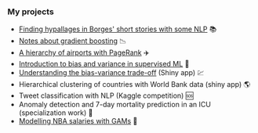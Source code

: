 ### My projects

* [Finding hypallages in Borges' short stories with some NLP](https://github.com/ftvalentini/misc-notebooks/blob/master/borges_hipalages.ipynb) :books:
* [Notes about gradient boosting](http://ftvalentini.github.io/misc-notebooks/gradient-boosting.html) :chart_with_downwards_trend:
* [A hierarchy of airports with PageRank](http://ftvalentini.github.io/misc-notebooks/pagerank.html) :airplane:
* [Introduction to bias and variance in supervised ML](http://ftvalentini.github.io/misc-notebooks/bias-variance.html) :twisted_rightwards_arrows:
* [Understanding the bias-variance trade-off](https://ftvalentini.shinyapps.io/overfitting_app/) (Shiny app) :chart:
* Hierarchical clustering of countries with World Bank data (shiny app) :earth_americas:
* Tweet classification with NLP (Kaggle competition) :sos:
* Anomaly detection and 7-day mortality prediction in an ICU (specialization work) :hospital:
* [Modelling NBA salaries with GAMs](http://fbetteo.github.io) :basketball:
